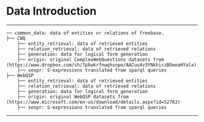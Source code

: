 Data Introduction
==============================


------------
    ── common_data: data of entities or relations of freebase.
    ├── CWQ
        ├── entity_retrieval: data of retrieved entities
        ├── relation_retrieval: data of retrieved relations
        ├── generation: data for logical form generation
        ├── origin: original ComplexWebQuestions datasets from (https://www.dropbox.com/sh/7pkwkrfnwqhsnpo/AACuu4v3YNkhirzBOeeaHYala)
        ├── sexpr: S-expressions translated from sparql queries
    ├── WebQSP
        ├── entity_retrieval: data of retrieved entities
        ├── relation_retrieval: data of retrieved relations
        ├── generation: data for logical form generation
        ├── origin: original WebQSP datasets from (https://www.microsoft.com/en-us/download/details.aspx?id=52763)
        ├── sexpr: S-expressions translated from sparql queries

--------